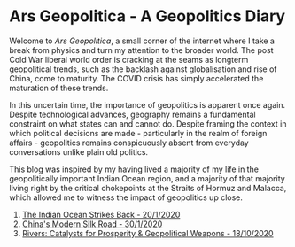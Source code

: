 # Ars Geopolitica - A Geopolitics Diary

Welcome to <em>Ars Geopolitica</em>, a small corner of the internet where I take a break from physics and turn my attention to the broader world.
The post Cold War liberal world order is cracking at the seams
as longterm geopolitical trends, such as the backlash against globalisation and rise of China, come to maturity. The COVID crisis
has simply accelerated the maturation of these trends.

In this uncertain time, the importance of geopolitics is apparent once again. Despite technological advances, geography remains a fundamental constraint on
what states can and cannot do. Despite framing the context in which political decisions are made - particularly in the realm of foreign affairs -
geopolitics remains conspicuously absent from everyday conversations unlike plain old politics.

This blog was inspired by my having lived a majority of my life in the geopolitically important Indian Ocean region, and a
majority of that majority living right by the critical chokepoints at the Straits of Hormuz and Malacca, which allowed me to witness the impact of
geopolitics up close.

1. [The Indian Ocean Strikes Back - 20/1/2020 ](./post1/post_1.md)
2. [China's Modern Silk Road - 30/1/2020](./post2/post_2.md)
3. [Rivers: Catalysts for Prosperity & Geopolitical Weapons - 18/10/2020](./post3/post_3.html)
